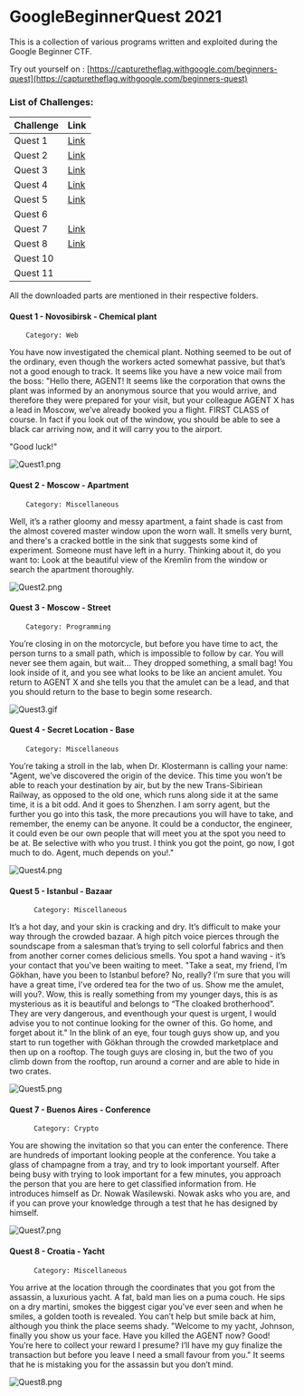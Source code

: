 # GoogleBeginnerQuest 2021

This is a collection of various programs written and exploited 
during the Google Beginner CTF.

Try out yourself on : [https://capturetheflag.withgoogle.com/beginners-quest](https://capturetheflag.withgoogle.com/beginners-quest)

### List of Challenges:

  | Challenge |  Link  |
  |-----------|--------|
  |   Quest 1 | [Link](https://github.com/samsepi0x0/GoogleBeginnerQuest/tree/main/Quest1)|
  |   Quest 2 | [Link](https://github.com/samsepi0x0/GoogleBeginnerQuest/tree/main/Quest2)|
  |   Quest 3 | [Link](https://github.com/samsepi0x0/GoogleBeginnerQuest/tree/main/Quest3)|
  |   Quest 4 | [Link](https://github.com/samsepi0x0/GoogleBeginnerQuest/tree/main/Quest4)|
  |   Quest 5 | [Link](https://github.com/samsepi0x0/GoogleBeginnerQuest/tree/main/Quest5)|
  |   Quest 6 |        |
  |   Quest 7 | [Link](https://github.com/samsepi0x0/GoogleBeginnerQuest/tree/main/Quest7)|
  |   Quest 8 | [Link](https://github.com/samsepi0x0/GoogleBeginnerQuest/tree/main/Quest8)|
  |   Quest 10|        |
  |   Quest 11|        |

All the downloaded parts are mentioned in their respective folders.

#### Quest 1 -  Novosibirsk - Chemical plant 
        Category: Web
  You have now investigated the chemical plant. Nothing seemed to be out of the ordinary, even though the workers acted somewhat passive, but that’s not a good enough to track. It seems like you have a new voice mail from the boss: "Hello there, AGENT! It seems like the corporation that owns the plant was informed by an anonymous source that you would arrive, and therefore they were prepared for your visit, but your colleague AGENT X has a lead in Moscow, we’ve already booked you a flight. FIRST CLASS of course. In fact if you look out of the window, you should be able to see a black car arriving now, and it will carry you to the airport.
  
  "Good luck!"
  
  ![Quest1.png](https://github.com/samsepi0x0/GoogleBeginnerQuest/blob/main/Quest1/web.png)
  
  #### Quest 2 -  Moscow - Apartment 
        Category: Miscellaneous
   Well, it’s a rather gloomy and messy apartment, a faint shade is cast from the almost covered master window upon the worn wall. It smells very burnt, and there's a cracked bottle in the sink that suggests some kind of experiment. Someone must have left in a hurry. Thinking about it, do you want to: Look at the beautiful view of the Kremlin from the window or search the apartment thoroughly.
   
   ![Quest2.png](https://github.com/samsepi0x0/GoogleBeginnerQuest/blob/main/Quest2/logic-lock.png)
   
 #### Quest 3 - Moscow - Street
        Category: Programming
   You’re closing in on the motorcycle, but before you have time to act, the person turns to a small path, which is impossible to follow by car. You will never see them again, but wait... They dropped something, a small bag! You look inside of it, and you see what looks to be like an ancient amulet. You return to AGENT X and she tells you that the amulet can be a lead, and that you should return to the base to begin some research.

![Quest3.gif](https://raw.githubusercontent.com/samsepi0x0/GoogleBeginnerQuest/main/Quest3/output_1.gif)

#### Quest 4 -  Secret Location - Base 
        Category: Miscellaneous
  You’re taking a stroll in the lab, when Dr. Klostermann is calling your name: "Agent, we’ve discovered the origin of the device. This time you won’t be able to reach your destination by air, but by the new Trans-Sibiriean Railway, as opposed to the old one, which runs along side it at the same time, it is a bit odd. And it goes to Shenzhen. I am sorry agent, but the further you go into this task, the more precautions you will have to take, and remember, the enemy can be anyone. It could be a conductor, the engineer, it could even be our own people that will meet you at the spot you need to be at. Be selective with who you trust. I think you got the point, go now, I got much to do. Agent, much depends on you!." 
  
![Quest4.png](https://raw.githubusercontent.com/samsepi0x0/GoogleBeginnerQuest/main/Quest4/Code_ss_1.png)

#### Quest 5 -  Istanbul - Bazaar 
          Category: Miscellaneous
  It’s a hot day, and your skin is cracking and dry. It’s difficult to make your way through the crowded bazaar. A high pitch voice pierces through the soundscape from a salesman that’s trying to sell colorful fabrics and then from another corner comes delicious smells. You spot a hand waving - it’s your contact that you’ve been waiting to meet. "Take a seat, my friend, I’m Gökhan, have you been to Istanbul before? No, really? I’m sure that you will have a great time, I’ve ordered tea for the two of us. Show me the amulet, will you?. Wow, this is really something from my younger days, this is as mysterious as it is beautiful and belongs to “The cloaked brotherhood”. They are very dangerous, and eventhough your quest is urgent, I would advise you to not continue looking for the owner of this. Go home, and forget about it." In the blink of an eye, four tough guys show up, and you start to run together with Gökhan through the crowded marketplace and then up on a rooftop. The tough guys are closing in, but the two of you climb down from the rooftop, run around a corner and are able to hide in two crates.
  
![Quest5.png](https://raw.githubusercontent.com/samsepi0x0/GoogleBeginnerQuest/main/Quest5/main_image.png)

#### Quest 7 -  Buenos Aires - Conference 
          Category: Crypto
  You are showing the invitation so that you can enter the conference. There are hundreds of important looking people at the conference. You take a glass of champagne from a tray, and try to look important yourself. After being busy with trying to look important for a few minutes, you approach the person that you are here to get classified information from. He introduces himself as Dr. Nowak Wasilewski. Nowak asks who you are, and if you can prove your knowledge through a test that he has designed by himself.
  
![Quest7.png](https://raw.githubusercontent.com/samsepi0x0/GoogleBeginnerQuest/main/Quest7/main_code.png)

#### Quest 8 -  Croatia - Yacht 
          Category: Miscellaneous
  You arrive at the location through the coordinates that you got from the assassin, a luxurious yacht. A fat, bald man lies on a puma couch. He sips on a dry martini, smokes the biggest cigar you've ever seen and when he smiles, a golden tooth is revealed. You can’t help but smile back at him, although you think the place seems shady. "Welcome to my yacht, Johnson, finally you show us your face. Have you killed the AGENT now? Good! You’re here to collect your reward I presume? I’ll have my guy finalize the transaction but before you leave I need a small favour from you." It seems that he is mistaking you for the assassin but you don’t mind.
  
![Quest8.png](https://raw.githubusercontent.com/samsepi0x0/GoogleBeginnerQuest/main/Quest8/cover.png)
